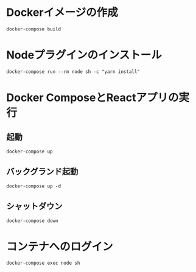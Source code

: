 # Dockerイメージの作成

```commandline
docker-compose build
```

# Nodeプラグインのインストール

```commandline
docker-compose run --rm node sh -c "yarn install"
```

# Docker ComposeとReactアプリの実行

## 起動

```commandline
docker-compose up
```

## バックグランド起動

```commandline
docker-compose up -d
```

## シャットダウン

```commandline
docker-compose down
```

# コンテナへのログイン

```commandline
docker-compose exec node sh 
```